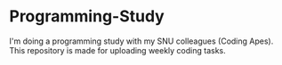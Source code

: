 # Programming-Study

I'm doing a programming study with my SNU colleagues (Coding Apes).   
This repository is made for uploading weekly coding tasks.
